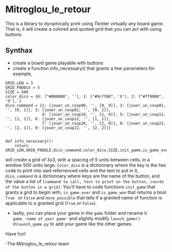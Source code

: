 # Mitroglou_le_retour

This is a library to dynamically print using Tkinter virtually any board game. That is, it will create a colored and quoted grid that you can act with using buttons.
## Synthax
* create a board game playable with buttons
* create a function info_necessary() that grants a few parameters
for example,
~~~~
GRID_LEN = 3
GRID_PADDLE = 5
SIZE = 500
color_dico = {0: ["#000000", ''], 1: ["#9cff00", 'X'], 2: ["#ff9000", 'O'], }
dico_command = {1: [jouer_un_coup00, '', [0, 0]], 2: [jouer_un_coup01, '', [0, 1]], 3: [jouer_un_coup02, '', [0, 2]],
                4: [jouer_un_coup10, '', [1, 0]], 5: [jouer_un_coup11, '', [1, 1]], 6: [jouer_un_coup12, '', [1, 2]],
                7: [jouer_un_coup20, '', [2, 0]], 8: [jouer_un_coup21, '', [2, 1]], 9: [jouer_un_coup22, '', [2, 2]]}


def info_necessary():
    return GRID_LEN,GRID_PADDLE,dico_command,color_dico,SIZE,init_game,is_game_over,move_possible,is_game_won
~~~~
will create a grid of 3x3, with a spacing of 5 units between cells, in a window 500 units large. `Color_dico` is a dictionnary where the key is the hex code to print into said referrenced cells and the text to put in it, `dico_command` is a dictionnary where keys are the name of the button, and the value a list of `[command to call, text to print on the button, coords of the button in a grid]`. You'll have to code functions `init_game` that grants a grid to begin with, `is_game_over` and `is_game_won` that returns a bool `True ` or `False` and `move_possible` that tells if a granted name of function is applicable to a granted grid (`True` or `False`).

* lastly, you can place your game in the `game` folder and rename it `game_'name of your game'` and slightly modify `launch_game()` in` launch_game.py ` to add your game like the other games.

Have fun!


-The Mitroglou_le_retour team
